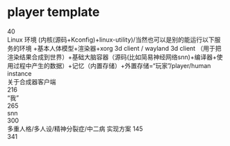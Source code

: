 # player template
40  
Linux 环境 (内核(源码+Kconfig)+linux-utility)/当然也可以是别的能运行以下服务的环境 +基本人体模型+渲染器+xorg 3d client / wayland 3d client （用于把渲染结果合成到世界）+基础大脑容器（源码(比如简易神经网络snn)+编译器+使用过程中产生的数据）+记忆（内置存储）+外置存储=“玩家”/player/human instance  
关于合成器客户端  
216  
“我”  
265  
snn  
300  
多重人格/多人设/精神分裂症/中二病 实现方案
145  
341  

